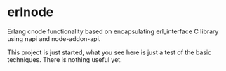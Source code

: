 # erlnode
Erlang cnode functionality based on encapsulating erl_interface C library using napi and node-addon-api.

This project is just started, what you see here is just a test of the basic techniques. There is nothing useful yet.
